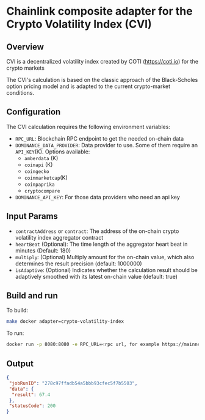 # Chainlink composite adapter for the Crypto Volatility Index (CVI)

## Overview

CVI is a decentralized volatility index created by COTI (https://coti.io) for the crypto markets

The CVI's calculation is based on the classic approach of the Black-Scholes option pricing model and is adapted to the current crypto-market conditions.

## Configuration

The CVI calculation requires the following environment variables:

- `RPC_URL`: Blockchain RPC endpoint to get the needed on-chain data
- `DOMINANCE_DATA_PROVIDER`: Data provider to use. Some of them require an `API_KEY`(K). Options available:
  - `amberdata` (K)
  - `coinapi` (K)
  - `coingecko`
  - `coinmarketcap`(K)
  - `coinpaprika`
  - `cryptocompare`
- `DOMINANCE_API_KEY`: For those data providers who need an api key

## Input Params

- `contractAddress` or `contract`: The address of the on-chain crypto volatility index aggregator contract
- `heartBeat` (Optional): The time length of the aggregator heart beat in minutes (Default: 180)
- `multiply`: (Optional) Multiply amount for the on-chain value, which also determines the result precision (default: 1000000)
- `isAdaptive`: (Optional) Indicates whether the calculation result should be adaptively smoothed with its latest on-chain value (default: true)

## Build and run

To build:
```bash
make docker adapter=crypto-volatility-index
```

To run:
```bash
docker run -p 8080:8080 -e RPC_URL=<rpc url, for example https://mainnet.infura.io/v3/infura_key> -e DOMINANCE_PROVIDER=coingecko -e LOG_LEVEL=debug crypto-volatility-index-adapter:latest
```


## Output

```json
{
 "jobRunID": "278c97ffadb54a5bbb93cfec5f7b5503",
 "data": {
  "result": 67.4
 },
 "statusCode": 200
}
```
